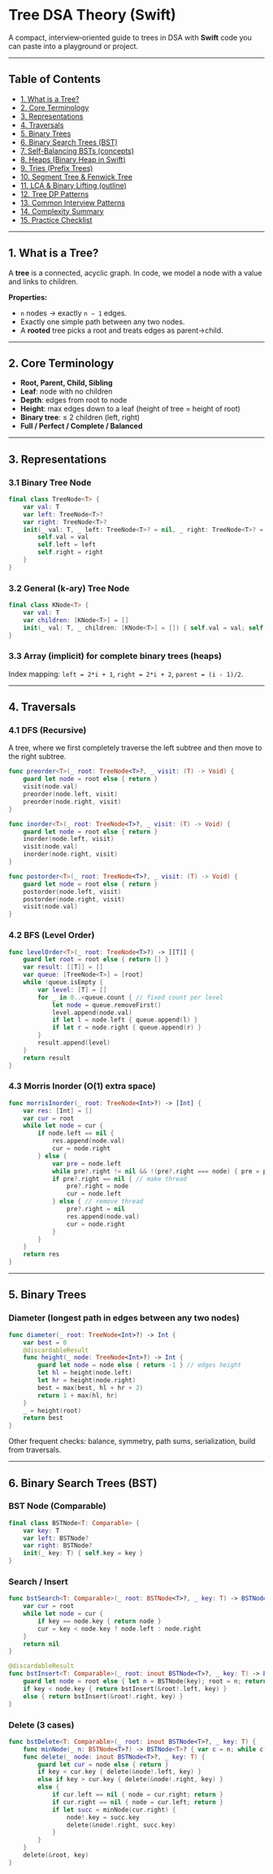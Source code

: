 # Tree DSA Theory (Swift)

A compact, interview‑oriented guide to trees in DSA with **Swift** code you can paste into a playground or project.

---

## Table of Contents

* [1. What is a Tree?](#1-what-is-a-tree)
* [2. Core Terminology](#2-core-terminology)
* [3. Representations](#3-representations)
* [4. Traversals](#4-traversals)
* [5. Binary Trees](#5-binary-trees)
* [6. Binary Search Trees (BST)](#6-binary-search-trees-bst)
* [7. Self-Balancing BSTs (concepts)](#7-self-balancing-bsts-concepts)
* [8. Heaps (Binary Heap in Swift)](#8-heaps-binary-heap-in-swift)
* [9. Tries (Prefix Trees)](#9-tries-prefix-trees)
* [10. Segment Tree & Fenwick Tree](#10-segment-tree--fenwick-tree)
* [11. LCA & Binary Lifting (outline)](#11-lca--binary-lifting-outline)
* [12. Tree DP Patterns](#12-tree-dp-patterns)
* [13. Common Interview Patterns](#13-common-interview-patterns)
* [14. Complexity Summary](#14-complexity-summary)
* [15. Practice Checklist](#15-practice-checklist)

---

## 1. What is a Tree?

A **tree** is a connected, acyclic graph. In code, we model a node with a value and links to children.

**Properties:**

* `n` nodes → exactly `n − 1` edges.
* Exactly one simple path between any two nodes.
* A **rooted** tree picks a root and treats edges as parent→child.

---

## 2. Core Terminology

* **Root, Parent, Child, Sibling**
* **Leaf**: node with no children
* **Depth**: edges from root to node
* **Height**: max edges down to a leaf (height of tree = height of root)
* **Binary tree**: ≤ 2 children (left, right)
* **Full / Perfect / Complete / Balanced**

---

## 3. Representations

### 3.1 Binary Tree Node

```swift
final class TreeNode<T> {
    var val: T
    var left: TreeNode<T>?
    var right: TreeNode<T>?
    init(_ val: T, _ left: TreeNode<T>? = nil, _ right: TreeNode<T>? = nil) {
        self.val = val
        self.left = left
        self.right = right
    }
}
```

### 3.2 General (k‑ary) Tree Node

```swift
final class KNode<T> {
    var val: T
    var children: [KNode<T>] = []
    init(_ val: T, _ children: [KNode<T>] = []) { self.val = val; self.children = children }
}
```

### 3.3 Array (implicit) for complete binary trees (heaps)

Index mapping: `left = 2*i + 1`, `right = 2*i + 2`, `parent = (i - 1)/2`.

---

## 4. Traversals

### 4.1 DFS (Recursive)
A tree, where we first completely traverse the left subtree and then move to the right subtree. 

```swift
func preorder<T>(_ root: TreeNode<T>?, _ visit: (T) -> Void) {
    guard let node = root else { return }
    visit(node.val)
    preorder(node.left, visit)
    preorder(node.right, visit)
}

func inorder<T>(_ root: TreeNode<T>?, _ visit: (T) -> Void) {
    guard let node = root else { return }
    inorder(node.left, visit)
    visit(node.val)
    inorder(node.right, visit)
}

func postorder<T>(_ root: TreeNode<T>?, _ visit: (T) -> Void) {
    guard let node = root else { return }
    postorder(node.left, visit)
    postorder(node.right, visit)
    visit(node.val)
}
```

### 4.2 BFS (Level Order)

```swift
func levelOrder<T>(_ root: TreeNode<T>?) -> [[T]] {
    guard let root = root else { return [] }
    var result: [[T]] = []
    var queue: [TreeNode<T>] = [root]
    while !queue.isEmpty {
        var level: [T] = []
        for _ in 0..<queue.count { // fixed count per level
            let node = queue.removeFirst()
            level.append(node.val)
            if let l = node.left { queue.append(l) }
            if let r = node.right { queue.append(r) }
        }
        result.append(level)
    }
    return result
}
```

### 4.3 Morris Inorder (O(1) extra space)

```swift
func morrisInorder(_ root: TreeNode<Int>?) -> [Int] {
    var res: [Int] = []
    var cur = root
    while let node = cur {
        if node.left == nil {
            res.append(node.val)
            cur = node.right
        } else {
            var pre = node.left
            while pre?.right != nil && !(pre?.right === node) { pre = pre?.right }
            if pre?.right == nil { // make thread
                pre?.right = node
                cur = node.left
            } else { // remove thread
                pre?.right = nil
                res.append(node.val)
                cur = node.right
            }
        }
    }
    return res
}
```

---

## 5. Binary Trees

### Diameter (longest path in edges between any two nodes)

```swift
func diameter(_ root: TreeNode<Int>?) -> Int {
    var best = 0
    @discardableResult
    func height(_ node: TreeNode<Int>?) -> Int {
        guard let node = node else { return -1 } // edges height
        let hl = height(node.left)
        let hr = height(node.right)
        best = max(best, hl + hr + 2)
        return 1 + max(hl, hr)
    }
    _ = height(root)
    return best
}
```

Other frequent checks: balance, symmetry, path sums, serialization, build from traversals.

---

## 6. Binary Search Trees (BST)

### BST Node (Comparable)

```swift
final class BSTNode<T: Comparable> {
    var key: T
    var left: BSTNode?
    var right: BSTNode?
    init(_ key: T) { self.key = key }
}
```

### Search / Insert

```swift
func bstSearch<T: Comparable>(_ root: BSTNode<T>?, _ key: T) -> BSTNode<T>? {
    var cur = root
    while let node = cur {
        if key == node.key { return node }
        cur = key < node.key ? node.left : node.right
    }
    return nil
}

@discardableResult
func bstInsert<T: Comparable>(_ root: inout BSTNode<T>?, _ key: T) -> BSTNode<T> {
    guard let node = root else { let n = BSTNode(key); root = n; return n }
    if key < node.key { return bstInsert(&root!.left, key) }
    else { return bstInsert(&root!.right, key) }
}
```

### Delete (3 cases)

```swift
func bstDelete<T: Comparable>(_ root: inout BSTNode<T>?, _ key: T) {
    func minNode(_ n: BSTNode<T>?) -> BSTNode<T>? { var c = n; while c?.left != nil { c = c?.left }; return c }
    func delete(_ node: inout BSTNode<T>?, _ key: T) {
        guard let cur = node else { return }
        if key < cur.key { delete(&node!.left, key) }
        else if key > cur.key { delete(&node!.right, key) }
        else {
            if cur.left == nil { node = cur.right; return }
            if cur.right == nil { node = cur.left; return }
            if let succ = minNode(cur.right) {
                node!.key = succ.key
                delete(&node!.right, succ.key)
            }
        }
    }
    delete(&root, key)
}
```

